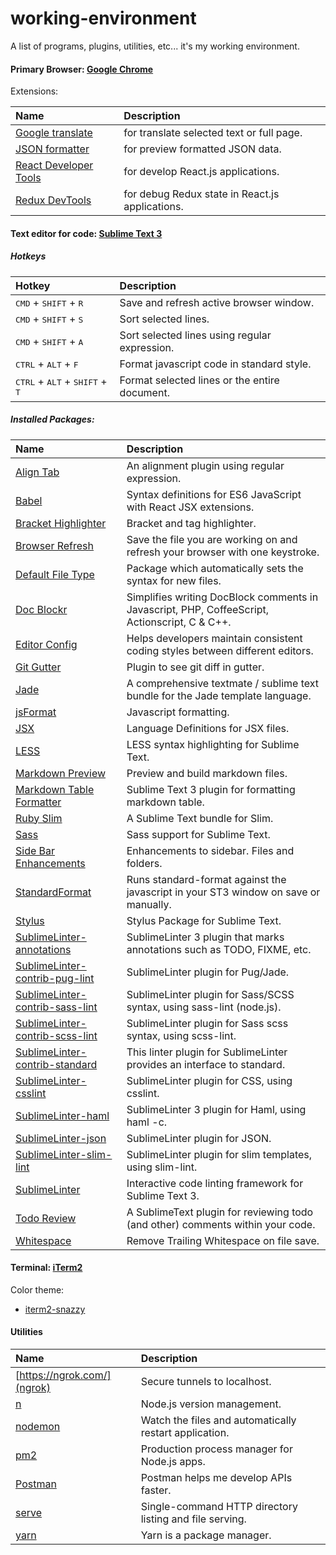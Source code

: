 # working-environment

A list of programs, plugins, utilities, etc... it's my working environment.

#### Primary Browser: [Google Chrome](https://www.google.com/chrome/browser/desktop/index.html)

Extensions:

| Name                                                                                                                      | Description                                     |
|:--------------------------------------------------------------------------------------------------------------------------|:------------------------------------------------|
| [Google translate](https://chrome.google.com/webstore/detail/google-translate/aapbdbdomjkkjkaonfhkkikfgjllcleb)           | for translate selected text or full page.       |
| [JSON formatter](https://github.com/callumlocke/json-formatter)                                                           | for preview formatted JSON data.                |
| [React Developer Tools](https://chrome.google.com/webstore/detail/react-developer-tools/fmkadmapgofadopljbjfkapdkoienihi) | for develop React.js applications.              |
| [Redux DevTools](https://github.com/zalmoxisus/redux-devtools-extension)                                                  | for debug Redux state in React.js applications. |

#### Text editor for code: [Sublime Text 3](https://www.sublimetext.com/3)

##### Hotkeys

| Hotkey                                                             | Description                                   |
|:-------------------------------------------------------------------|:----------------------------------------------|
| <kbd>CMD</kbd> + <kbd>SHIFT</kbd> + <kbd>R</kbd>                   | Save and refresh active browser window.       |
| <kbd>CMD</kbd> + <kbd>SHIFT</kbd> + <kbd>S</kbd>                   | Sort selected lines.                          |
| <kbd>CMD</kbd> + <kbd>SHIFT</kbd> + <kbd>A</kbd>                   | Sort selected lines using regular expression. |
| <kbd>CTRL</kbd> + <kbd>ALT</kbd> + <kbd>F</kbd>                    | Format javascript code in standard style.     |
| <kbd>CTRL</kbd> + <kbd>ALT</kbd> + <kbd>SHIFT</kbd> + <kbd>T</kbd> | Format selected lines or the entire document. |

##### Installed Packages:

| Name                                                                                                | Description                                                                                   |
|:----------------------------------------------------------------------------------------------------|:----------------------------------------------------------------------------------------------|
| [Align Tab](https://packagecontrol.io/packages/AlignTab)                                            | An alignment plugin using regular expression.                                                 |
| [Babel](https://packagecontrol.io/packages/Babel)                                                   | Syntax definitions for ES6 JavaScript with React JSX extensions.                              |
| [Bracket Highlighter](https://packagecontrol.io/packages/BracketHighlighter)                        | Bracket and tag highlighter.                                                                  |
| [Browser Refresh](https://packagecontrol.io/packages/Browser%20Refresh)                             | Save the file you are working on and refresh your browser with one keystroke.                 |
| [Default File Type](https://packagecontrol.io/packages/Default%20File%20Type)                       | Package which automatically sets the syntax for new files.                                    |
| [Doc Blockr](https://packagecontrol.io/packages/DocBlockr)                                          | Simplifies writing DocBlock comments in Javascript, PHP, CoffeeScript, Actionscript, C & C++. |
| [Editor Config](https://packagecontrol.io/packages/EditorConfig)                                    | Helps developers maintain consistent coding styles between different editors.                 |
| [Git Gutter](https://packagecontrol.io/packages/GitGutter)                                          | Plugin to see git diff in gutter.                                                             |
| [Jade](https://packagecontrol.io/packages/Jade)                                                     | A comprehensive textmate / sublime text bundle for the Jade template language.                |
| [jsFormat](https://packagecontrol.io/packages/JsFormat)                                             | Javascript formatting.                                                                        |
| [JSX](https://packagecontrol.io/packages/JSX)                                                       | Language Definitions for JSX files.                                                           |
| [LESS](https://packagecontrol.io/packages/LESS)                                                     | LESS syntax highlighting for Sublime Text.                                                    |
| [Markdown Preview](https://packagecontrol.io/packages/Markdown%20Preview)                           | Preview and build markdown files.                                                             |
| [Markdown Table Formatter](https://packagecontrol.io/packages/Markdown%20Table%20Formatter)         | Sublime Text 3 plugin for formatting markdown table.                                          |
| [Ruby Slim](https://packagecontrol.io/packages/Ruby%20Slim)                                         | A Sublime Text bundle for Slim.                                                               |
| [Sass](https://packagecontrol.io/packages/Sass)                                                       | Sass support for Sublime Text.                                                                |
| [Side Bar Enhancements](https://packagecontrol.io/packages/SideBarEnhancements)                       | Enhancements to sidebar. Files and folders.                                                   |
| [StandardFormat](https://packagecontrol.io/packages/StandardFormat)                                   | Runs standard-format against the javascript in your ST3 window on save or manually.           |
| [Stylus](https://packagecontrol.io/packages/Stylus)                                                   | Stylus Package for Sublime Text.                                                              |
| [SublimeLinter-annotations](https://packagecontrol.io/packages/SublimeLinter-annotations)             | SublimeLinter 3 plugin that marks annotations such as TODO, FIXME, etc.                       |
| [SublimeLinter-contrib-pug-lint](https://packagecontrol.io/packages/SublimeLinter-contrib-pug-lint) | SublimeLinter plugin for Pug/Jade.                                   |
| [SublimeLinter-contrib-sass-lint](https://packagecontrol.io/packages/SublimeLinter-contrib-sass-lint) | SublimeLinter plugin for Sass/SCSS syntax, using sass-lint (node.js).                         |
| [SublimeLinter-contrib-scss-lint](https://packagecontrol.io/packages/SublimeLinter-contrib-scss-lint) | SublimeLinter plugin for Sass scss syntax, using scss-lint.                                   |
| [SublimeLinter-contrib-standard](https://packagecontrol.io/packages/SublimeLinter-contrib-standard)   | This linter plugin for SublimeLinter provides an interface to standard.                       |
| [SublimeLinter-csslint](https://packagecontrol.io/packages/SublimeLinter-csslint)                     | SublimeLinter plugin for CSS, using csslint.                                                  |
| [SublimeLinter-haml](https://packagecontrol.io/packages/SublimeLinter-haml)                           | SublimeLinter 3 plugin for Haml, using haml -c.                                               |
| [SublimeLinter-json](https://packagecontrol.io/packages/SublimeLinter-json)                           | SublimeLinter plugin for JSON.                                                                |
| [SublimeLinter-slim-lint](https://packagecontrol.io/packages/SublimeLinter-slim-lint)                 | SublimeLinter plugin for slim templates, using slim-lint.                                     |
| [SublimeLinter](https://packagecontrol.io/packages/SublimeLinter)                                     | Interactive code linting framework for Sublime Text 3.                                        |
| [Todo Review](https://packagecontrol.io/packages/TodoReview)                                          | A SublimeText plugin for reviewing todo (and other) comments within your code.                |
| [Whitespace](https://packagecontrol.io/packages/Whitespace)                                           | Remove Trailing Whitespace on file save.                                                      |


#### Terminal: [iTerm2](https://www.iterm2.com/)

Color theme:
- [iterm2-snazzy](https://github.com/sindresorhus/iterm2-snazzy)

#### Utilities

| Name                                             | Description                                             |
|:-------------------------------------------------|:--------------------------------------------------------|
| [https://ngrok.com/](ngrok)                      | Secure tunnels to localhost.                            |
| [n](https://www.npmjs.com/package/n)             | Node.js version management.                             |
| [nodemon](https://www.npmjs.com/package/nodemon) | Watch the files and automatically restart application.  |
| [pm2](https://github.com/Unitech/pm2)            | Production process manager for Node.js apps.            |
| [Postman](https://www.getpostman.com/)           | Postman helps me develop APIs faster.                   |
| [serve](https://github.com/zeit/serve)           | Single-command HTTP directory listing and file serving. |
| [yarn](https://github.com/yarnpkg/yarn)          | Yarn is a package manager.                              |
